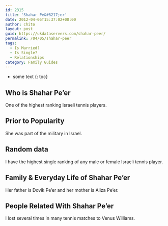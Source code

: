 ```yaml
---
id: 2315
title: 'Shahar Pe&#8217;er'
date: 2012-04-05T15:37:02+00:00
author: chito
layout: post
guid: https://ukdataservers.com/shahar-peer/
permalink: /04/05/shahar-peer
tags:
  - Is Married?
  - Is Single?
  - Relationships
category: Family Guides
---
```


* some text
{: toc}
          
          
## Who is  Shahar Pe&#8217;er
                  
                  
                  
One of the highest ranking Israeli tennis players.
                  
                
                
                
## Prior to Popularity 
                  
                  
                  
She was part of the military in Israel.
                  
                
                
                
## Random data 
                  
                  
                  
I have the highest single ranking of any male or female Israeli tennis player.
                  
                
                
                
## Family & Everyday Life of Shahar Pe&#8217;er
                  
                  
                  
Her father is Dovik Pe&#8217;er and her mother is Aliza Pe&#8217;er.
                  
                
                
                
## People Related With  Shahar Pe&#8217;er
                  
                  
                  
I lost several times in many tennis matches to Venus Williams.
                  
                
              
            
          
          
          
    
    
  
